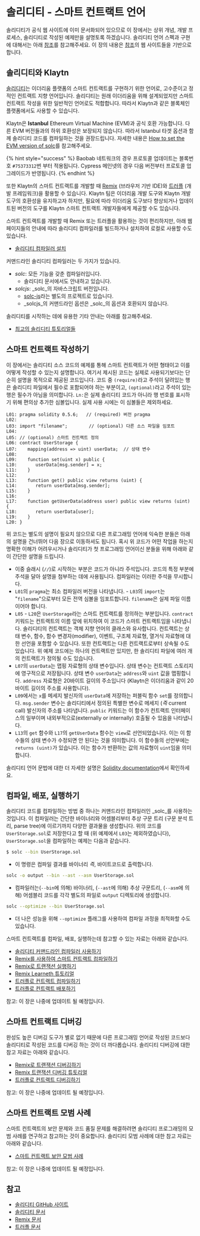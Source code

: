# 솔리디티 - 스마트 컨트랙트 언어 <a id="solidity-smart-contract-language"></a>

솔리디티가 공식 웹 사이트에 이미 문서화되어 있으므로 이 장에서는 상위 개념, 개발 프로세스, 솔리디티로 작성된 예제만을 설명토록 하겠습니다. 솔리디티 언어 스펙과 구현에 대해서는 아래 [참조](#references)를 참고해주세요. 이 장의 내용은 [참조](#references)의 웹 사이트들을 기반으로 합니다.

## 솔리디티와 Klaytn <a id="solidity-and-klaytn"></a>

[솔리디티](https://github.com/ethereum/solidity)는 이더리움 플랫폼의 스마트 컨트랙트를 구현하기 위한 언어로, 고수준이고 정적인 컨트랙트 지향 언어입니다. 솔리디티는 원래 이더리움을 위해 설계되었지만 스마트 컨트랙트 작성을 위한 일반적인 언어로도 적합합니다. 따라서 Klaytn과 같은 블록체인 플랫폼에서도 사용할 수 있습니다.

Klaytn은 **Istanbul** Ethereum Virtual Machine (EVM)과 공식 호환 가능합니다. 다른 EVM 버전들과의 하위 호환성은 보장되지 않습니다. 따라서 Istanbul 타겟 옵션과 함께 솔리디티 코드를 컴파일하는 것을 권장드립니다. 자세한 내용은 [How to set the EVM version of solc](https://solidity.readthedocs.io/en/latest/using-the-compiler.html#setting-the-evm-version-to-target)를 참고해주세요.

{% hint style="success" %}
Baobab 네트워크의 경우 프로토콜 업데이트는 블록번호 `#75373312`번 부터 적용됩니다. Cypress 메인넷의 경우 다음 버전부터 프로토콜 업그레이드가 반영됩니다.
{% endhint %}

또한 Klaytn의 스마트 컨트랙트를 개발할 때 [Remix](https://remix.ethereum.org/) \(브라우저 기반 IDE\)와 [트러플](https://github.com/trufflesuite/truffle) \(개발 프레임워크\)을 활용할 수 있습니다. Klaytn 팀은 이더리움 개발 도구와 Klaytn 개발 도구의 호환성을 유지하고자 하지만, 필요에 따라 이더리움 도구보다 향상되거나 업데이트된 버전의 도구를 Klaytn 스마트 컨트랙트 개발자들에게 제공할 수도 있습니다.

스마트 컨트랙트를 개발할 때 Remix 또는 트러플을 활용하는 것이 편리하지만, 아래 웹 페이지들의 안내에 따라 솔리디티 컴파일러를 빌드하거나 설치하여 로컬로 사용할 수도 있습니다.

* [솔리디티 컴파일러 설치](https://docs.soliditylang.org/en/latest/installing-solidity.html)

커맨드라인 솔리디티 컴파일러는 두 가지가 있습니다.

* _solc_: 모든 기능을 갖춘 컴파일러입니다.
  * 솔리디티 문서에서도 안내하고 있습니다.
* _solcjs_: _solc_의 자바스크립트 버전입니다.
  * [solc-js](https://github.com/ethereum/solc-js)라는 별도의 프로젝트로 있습니다.
  * _solcjs_의 커맨드라인 옵션은 _solc_의 옵션과 호환되지 않습니다.

솔리디티를 시작하는 데에 유용한 기타 안내는 아래를 참고해주세요.

* [최고의 솔리디티 튜토리얼들](https://medium.com/coinmonks/top-solidity-tutorials-4e7adcacced8)

## 스마트 컨트랙트 작성하기 <a id="how-to-write-a-smart-contract"></a>

이 장에서는 솔리디티 소스 코드의 예제를 통해 스마트 컨트랙트가 어떤 형태이고 이를 어떻게 작성할 수 있는지 설명합니다. 여기서 제시된 코드는 실제로 사용되기보다는 단순히 설명을 목적으로 제공된 코드입니다. 코드 중 `(require)`라고 주석이 달려있는 행은 솔리디티 파일에서 필수로 포함되어야 하는 부분이고, `(optional)`라고 주석이 있는 행은 필수가 아님을 의미합니다. `Ln:`은 실제 솔리디티 코드가 아니라 행 번호를 표시하기 위해 편의상 추가한 심볼입니다. 실제 사용 시에는 이 심볼들은 제외하세요.

```text
L01: pragma solidity 0.5.6;   // (required) 버전 pragma
L02:
L03: import "filename";        // (optional) 다른 소스 파일을 임포트
L04:
L05: // (optional) 스마트 컨트랙트 정의
L06: contract UserStorage {
L07:    mapping(address => uint) userData;  // 상태 변수
L08:
L09:    function set(uint x) public {
L10:       userData[msg.sender] = x;
L11:    }
L12:
L13:    function get() public view returns (uint) {
L14:       return userData[msg.sender];
L15:    }
L16:
L17:    function getUserData(address user) public view returns (uint) {
L18:       return userData[user];
L19:    }
L20: }
```

위 코드는 별도의 설명이 필요치 않으므로 다른 프로그래밍 언어에 익숙한 분들은 아래의 설명을 건너뛰어 다음 장으로 이동하셔도 됩니다. 혹시 위 코드가 어떤 작업을 하는지 명확한 이해가 어려우시거나 솔리디티가 첫 프로그래밍 언어이신 분들을 위해 아래와 같이 간단한 설명을 드립니다.

* 이중 슬래시 \(`//`\)로 시작하는 부분은 코드가 아니라 주석입니다. 코드의 특정 부분에 주석을 달아 설명을 첨부하는 데에 사용됩니다.  컴파일러는 이러한 주석을 무시합니다.
* `L01`의 `pragma`는 최소 컴파일러 버전을 나타냅니다.  - `L03`의 `import`는 "`filename`"으로부터 모든 전역 심볼을 임포트합니다.  `filename`은 실제 파일 이름이어야 합니다.
* `L05` - `L20`은 `UserStorage`라는 스마트 컨트랙트를 정의하는 부분입니다.  `contract` 키워드는 컨트랙트의 이름 앞에 위치하여 이 코드가 스마트 컨트랙트임을 나타냅니다.  솔리디티의 컨트랙트는 객체 지향 언어의 클래스와 유사합니다.  컨트랙트는 상태 변수, 함수, 함수 변경자(modifier), 이벤트, 구조체 자료형, 열거식 자료형에 대한 선언을 포함할 수 있습니다.  또한 컨트랙트는 다른 컨트랙트로부터 상속될 수도 있습니다.  위 예제 코드에는 하나의 컨트랙트만 있지만, 한 솔리디티 파일에 여러 개의 컨트랙트가 정의될 수도 있습니다.
* `L07`의 `userData`는 맵핑 자료형의 상태 변수입니다.  상태 변수는 컨트랙트 스토리지에 영구적으로 저장됩니다.  상태 변수 `userData`는 `address`와 `uint` 값을 맵핑합니다.  `address` 자료형은 20바이트 길이의 주소입니다 \(Klaytn은 이더리움과 같이 20바이트 길이의 주소를 사용합니다\).
* `L09`에서는 `x`를 메세지 발신자의 `userData`에 저장하는 퍼블릭 함수 `set`를 정의합니다.  `msg.sender` 변수는 솔리디티에서 정의된 특별한 변수로 메세지 \(_즉_ current call\) 발신자의 주소를 나타냅니다.  `public` 키워드는 이 함수가 컨트랙트 인터페이스의 일부이며 내외부적으로\(externally or internally\) 호출될 수 있음을 나타냅니다.
* `L13`의 `get` 함수와 `L17`의 `getUserData` 함수는 `view`로 선언되었습니다. 이는 이 함수들의 상태 변수가 수정되면 안 된다는 것을 의미합니다.  이 함수들의 선언부에는 `returns (uint)`가 있습니다. 이는 함수가 반환하는 값의 자료형이 `uint`임을 의미합니다.

솔리디티 언어 문법에 대한 더 자세한 설명은 [Solidity documentation](https://docs.soliditylang.org/)에서 확인하세요.

## 컴파일, 배포, 실행하기 <a id="how-to-compile-deploy-and-execute"></a>

솔리디티 코드를 컴파일하는 방법 중 하나는 커맨드라인 컴파일러인 _solc_를 사용하는 것입니다. 이 컴파일러는 간단한 바이너리와 어셈블리부터 추상 구문 트리 \(구문 분석 트리, parse tree\)에 이르기까지 다양한 결과물을 생성합니다. 위의 코드를 `UserStorage.sol`로 저장한다고 할 때 \(위 예제에서 `L03`는 제외하였습니다\), `UserStorage.sol`을 컴파일하는 예제는 다음과 같습니다.

```bash
$ solc --bin UserStorage.sol
```

* 이 명령은 컴파일 결과를 바이너리 _즉_, 바이트코드로 출력합니다.

```bash
solc -o output --bin --ast --asm UserStorage.sol
```

* 컴파일러는\(`--bin`에 의해\) 바이너리, \(`--ast`에 의해\) 추상 구문트리, \(`--asm`에 의해\) 어셈블리 코드를 각각 별도의 파일로 `output` 디렉토리에 생성합니다.

```bash
solc --optimize --bin UserStorage.sol
```

* 더 나은 성능을 위해 `--optimize` 플래그를 사용하여 컴파일 과정을 최적화할 수도 있습니다.

스마트 컨트랙트를 컴파일, 배포, 실행하는데 참고할 수 있는 자료는 아래와 같습니다.

* [솔리디티 커맨드라인 컴파일러 사용하기](https://docs.soliditylang.org/en/latest/using-the-compiler.html)
* [Remix를 사용하여 스마트 컨트랙트 컴파일하기](https://remix-ide.readthedocs.io/en/stable/compile.html)
* [Remix로 트랜잭션 실행하기](https://remix-ide.readthedocs.io/en/stable/run.html)
* [Remix Learneth 튜토리얼](https://remix-ide.readthedocs.io/en/latest/remix_tutorials_learneth.html)
* [트러플로 컨트랙트 컴파일하기](https://trufflesuite.com/docs/truffle/getting-started/compiling-contracts)
* [트러플로 컨트랙트 배포하기](https://trufflesuite.com/docs/truffle/getting-started/running-migrations)

참고: 이 장은 나중에 업데이트 될 예정입니다.

## 스마트 컨트랙트 디버깅 <a id="debugging-smart-contracts"></a>

완성도 높은 디버깅 도구가 별로 없기 때문에 다른 프로그래밍 언어로 작성된 코드보다 솔리디티로 작성된 코드를 디버깅 하는 것이 더 까다롭습니다. 솔리디티 디버깅에 대한 참고 자료는 아래와 같습니다.

* [Remix로 트랜잭션 디버깅하기](https://remix-ide.readthedocs.io/en/latest/debugger.html)
* [Remix 트랜잭션 디버깅 튜토리얼](https://remix-ide.readthedocs.io/en/latest/tutorial_debug.html)
* [트러플로 컨트랙트 디버깅하기](https://trufflesuite.com/docs/truffle/getting-started/debugging-your-contracts)

참고: 이 장은 나중에 업데이트 될 예정입니다.

## 스마트 컨트랙트 모범 사례 <a id="smart-contract-best-practices"></a>

스마트 컨트랙트의 보안 문제와 코드 품질 문제를 해결하려면 솔리디티 프로그래밍의 모범 사례를 연구하고 참고하는 것이 중요합니다. 솔리디티 모범 사례에 대한 참고 자료는 아래와 같습니다.

* [스마트 컨트랙트 보안 모범 사례](https://github.com/ConsenSys/smart-contract-best-practices)

참고: 이 장은 나중에 업데이트 될 예정입니다.

## 참고 <a id="references"></a>

* [솔리디티 GitHub 사이트](https://github.com/ethereum/solidity)
* [솔리디티 문서](https://solidity.readthedocs.io/en/latest/index.html)
* [Remix 문서](https://remix-ide.readthedocs.io/en/latest/)
* [트러플 문서](https://trufflesuite.com/docs/truffle/overview)
